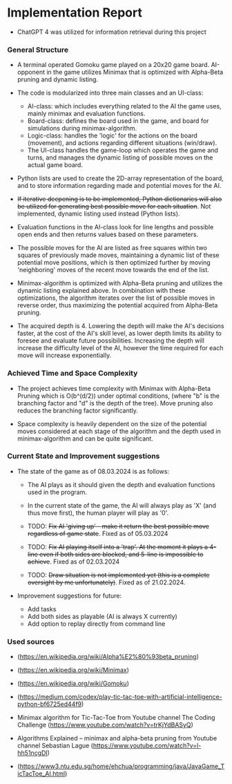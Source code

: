 # Implementation Report

- ChatGPT 4 was utilized for information retrieval during this project

### General Structure

- A terminal operated Gomoku game played on a 20x20 game board. AI-opponent in the game utilizes Minimax that is optimized with Alpha-Beta pruning and dynamic listing.

- The code is modularized into three main classes and an UI-class:
    - AI-class: which includes everything related to the AI the game uses, mainly minimax and evaluation functions.  
    - Board-class: defines the board used in the game, and board for simulations during minimax-algorithm.
    - Logic-class: handles the 'logic' for the actions on the board (movement), and actions regarding different situations (win/draw).
    - The UI-class handles the game-loop which operates the game and turns, and manages the dynamic listing of possible moves on the actual game board.

- Python lists are used to create the 2D-array representation of the board, and to store information regarding made and potential moves for the AI.
- ~~If iterative deepening is to be implemented, Python dictionaries will also be utilized for generating best possible move for each situation~~. Not implemented, dynamic listing used instead (Python lists).
- Evaluation functions in the AI-class look for line lengths and possible open ends and then returns values based on these parameters.
- The possible moves for the AI are listed as free squares within two squares of previously made moves, maintaining a dynamic list of these potential move positions, which is then optimized further by moving 'neighboring' moves of the recent move towards the end of the list.
- Minimax-algorithm is optimized with Alpha-Beta pruning and utilizes the dynamic listing explained above. In combination with these optimizations, the algorithm iterates over the list of possible moves in reverse order, thus maximizing the potential acquired from Alpha-Beta pruning.
- The acquired depth is 4. Lowering the depth will make the AI's decisions faster, at the cost of the AI's skill level, as lower depth limits its ability to foresee and evaluate future possibilities. Increasing the depth will increase the difficulty level of the AI, however the time required for each move will increase exponentially.

### Achieved Time and Space Complexity

- The project achieves time complexity with Minimax with Alpha-Beta Pruning which is O(b^(d/2)) under optimal conditions, (where "b" is the branching factor and "d" is the depth of the tree). Move pruning also reduces the branching factor significantly.

- Space complexity is heavily dependent on the size of the potential moves considered at each stage of the algorithm and the depth used in minimax-algorithm and can be quite significant.
  
### Current State and Improvement suggestions

- The state of the game as of 08.03.2024 is as follows:

    - The AI plays as it should given the depth and evaluation functions used in the program.

    - In the current state of the game, the AI will always play as 'X' (and thus move first), the human player will play as '0'.

    - TODO: ~~Fix AI 'giving up' - make it return the best possible move regardless of game state~~. Fixed as of 05.03.2024

    - TODO: ~~Fix AI playing itself into a 'trap'. At the moment it plays a 4-line even if both sides are blocked, and 5-line is impossible to achieve~~. Fixed as of 02.03.2024

    - TODO: ~~Draw situation is not implemented yet (this is a complete oversight by me unfortunately)~~. Fixed as of 21.02.2024.
 
- Improvement suggestions for future:
  - Add tasks
  - Add both sides as playable (AI is always X currently)
  - Add option to replay directly from command line
  
### Used sources

- (https://en.wikipedia.org/wiki/Alpha%E2%80%93beta_pruning)
- (https://en.wikipedia.org/wiki/Minimax)
- (https://en.wikipedia.org/wiki/Gomoku)
- (https://medium.com/codex/play-tic-tac-toe-with-artificial-intelligence-python-bf6725ed44f9)

- Minimax algorithm for Tic-Tac-Toe from Youtube channel The Coding Challenge (https://www.youtube.com/watch?v=trKjYdBASyQ)

- Algorithms Explained – minimax and alpha-beta pruning from Youtube channel Sebastian Lague
(https://www.youtube.com/watch?v=l-hh51ncgDI)

- (https://www3.ntu.edu.sg/home/ehchua/programming/java/JavaGame_TicTacToe_AI.html)
